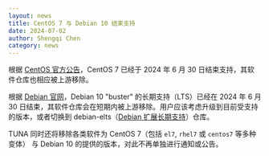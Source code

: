 ```yaml
---
layout: news
title: CentOS 7 与 Debian 10 结束支持
date: 2024-07-02
author: Shengqi Chen
category: news
---
```


根据 [CentOS 官方公告](https://blog.centos.org/2023/04/end-dates-are-coming-for-centos-stream-8-and-centos-linux-7/)，CentOS 7 已经于 2024 年 6 月 30 日结束支持，其软件仓库也相应被上游移除。

根据 [Debian 官网](https://wiki.debian.org/LTS)，Debian 10 "buster" 的长期支持（LTS）已经在 2024 年 6 月 30 日结束，其软件仓库会在短期内被上游移除。用户应该考虑升级到目前受支持的版本，或者切换到 debian-elts（[Debian 扩展长期支持](/help/debian-elts/)）仓库。

TUNA 同时还将移除各类软件为 CentOS 7（包括 `el7`, `rhel7` 或 `centos7` 等多种变体） 与 Debian 10 的提供的版本，对此不再单独进行通知或公告。
